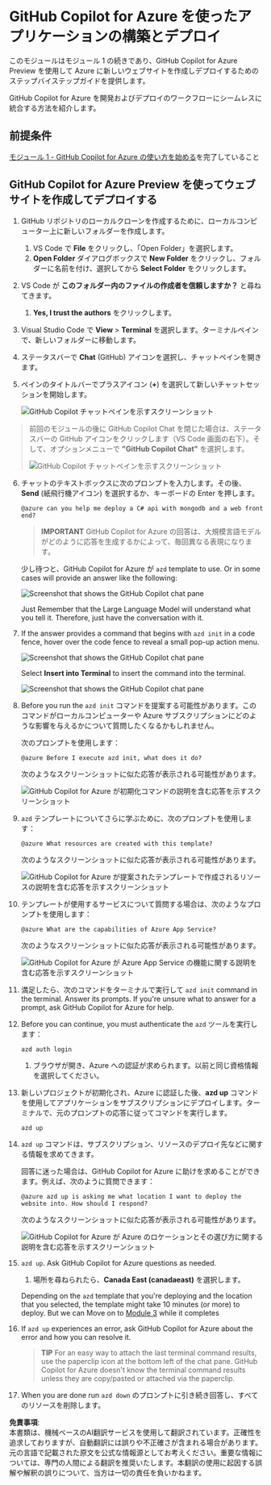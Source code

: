 # GitHub Copilot for Azure を使ったアプリケーションの構築とデプロイ

このモジュールはモジュール 1 の続きであり、GitHub Copilot for Azure Preview を使用して Azure に新しいウェブサイトを作成しデプロイするためのステップバイステップガイドを提供します。

GitHub Copilot for Azure を開発およびデプロイのワークフローにシームレスに統合する方法を紹介します。

## 前提条件

[モジュール 1 - GitHub Copilot for Azure の使い方を始める](./01-Getting-Started-with-GitHub-Copilot-for-Azure.md)を完了していること

## GitHub Copilot for Azure Preview を使ってウェブサイトを作成してデプロイする

1. GitHub リポジトリのローカルクローンを作成するために、ローカルコンピューター上に新しいフォルダーを作成します。
    1. VS Code で **File** をクリックし、「Open Folder」を選択します。
    1. **Open Folder** ダイアログボックスで **New Folder** をクリックし、フォルダーに名前を付け、選択してから **Select Folder** をクリックします。

1. VS Code が **このフォルダー内のファイルの作成者を信頼しますか？** と尋ねてきます。
    1. **Yes, I trust the authors** をクリックします。

1. Visual Studio Code で **View** > **Terminal** を選択します。ターミナルペインで、新しいフォルダーに移動します。

1. ステータスバーで **Chat** (GitHub) アイコンを選択し、チャットペインを開きます。

1. ペインのタイトルバーでプラスアイコン (**+**) を選択して新しいチャットセッションを開始します。

   ![GitHub Copilot チャットペインを示すスクリーンショット](../../../06-Using-GitHub-Copilot-for-Azure-to-Deploy-to-Cloud/images/mod2-CopilotChat.png "新しいチャットセッションを開始する")

> 前回のモジュールの後に GitHub Copilot Chat を閉じた場合は、ステータスバーの GitHub アイコンをクリックします（VS Code 画面の右下）。そして、オプションメニューで **"GitHub Copilot Chat"** を選択します。
>
> ![GitHub Copilot チャットペインを示すスクリーンショット](../../../06-Using-GitHub-Copilot-for-Azure-to-Deploy-to-Cloud/images/mod2-CopilotChat-2.png "新しいチャットセッションを開始する")

6. チャットのテキストボックスに次のプロンプトを入力します。その後、**Send** (紙飛行機アイコン) を選択するか、キーボードの Enter を押します。

   ```prompt
   @azure can you help me deploy a C# api with mongodb and a web front end?
   ```

    > **IMPORTANT**
GitHub Copilot for Azure の回答は、大規模言語モデルがどのように応答を生成するかによって、毎回異なる表現になります。

   少し待つと、GitHub Copilot for Azure が `azd` template to use.  Or in some cases will provide an answer like the following:

    ![Screenshot that shows the GitHub Copilot chat pane](../../../06-Using-GitHub-Copilot-for-Azure-to-Deploy-to-Cloud/images/mod2-CopilotChat-3.png "Screenshot that shows a response from GitHub Copilot for Azure with instructions for using a template to create a website in Azure.")

    Just Remember that the Large Language Model will understand what you tell it.  Therefore, just have the conversation with it.

1. If the answer provides a command that begins with `azd init` in a code fence, hover over the code fence to reveal a small pop-up action menu.

    ![Screenshot that shows the GitHub Copilot chat pane](../../../06-Using-GitHub-Copilot-for-Azure-to-Deploy-to-Cloud/images/mod2-CopilotChat-4.png "Screenshot that shows a pop-up menu with an option to insert a code-fenced command into the Visual Studio Code terminal.")

    Select **Insert into Terminal** to insert the command into the terminal.

    ![Screenshot that shows the GitHub Copilot chat pane](../../../06-Using-GitHub-Copilot-for-Azure-to-Deploy-to-Cloud/images/mod2-CopilotChat-5.png "Screenshot that shows the Visual Studio Code terminal after insertion of a code-fenced command.")

1. Before you run the `azd init` コマンドを提案する可能性があります。このコマンドがローカルコンピューターや Azure サブスクリプションにどのような影響を与えるかについて質問したくなるかもしれません。

   次のプロンプトを使用します：

   ```prompt
   @azure Before I execute azd init, what does it do?
   ```

   次のようなスクリーンショットに似た応答が表示される可能性があります。

   ![GitHub Copilot for Azure が初期化コマンドの説明を含む応答を示すスクリーンショット](../../../06-Using-GitHub-Copilot-for-Azure-to-Deploy-to-Cloud/images/mod2-CopilotChat-6.png "初期化コマンドが何を行うかの説明を含む応答")

1. `azd` テンプレートについてさらに学ぶために、次のプロンプトを使用します：

   ```prompt
   @azure What resources are created with this template?
   ```

   次のようなスクリーンショットに似た応答が表示される可能性があります。

    ![GitHub Copilot for Azure が提案されたテンプレートで作成されるリソースの説明を含む応答を示すスクリーンショット](../../../06-Using-GitHub-Copilot-for-Azure-to-Deploy-to-Cloud/images/mod2-CopilotChat-7.png "テンプレートで作成されるリソースの説明を含む応答")

1. テンプレートが使用するサービスについて質問する場合は、次のようなプロンプトを使用します：

   ```prompt
   @azure What are the capabilities of Azure App Service?
   ```

   次のようなスクリーンショットに似た応答が表示される可能性があります。

    ![GitHub Copilot for Azure が Azure App Service の機能に関する説明を含む応答を示すスクリーンショット](../../../06-Using-GitHub-Copilot-for-Azure-to-Deploy-to-Cloud/images/mod2-CopilotChat-8.png "Azure App Service の機能の説明を含む応答")

1. 満足したら、次のコマンドをターミナルで実行して `azd init` command in the terminal. Answer its prompts. If you're unsure what to answer for a prompt, ask GitHub Copilot for Azure for help.

1. Before you can continue, you must authenticate the `azd` ツールを実行します：

    ```cmd
    azd auth login
    ```

    1. ブラウザが開き、Azure への認証が求められます。以前と同じ資格情報を選択してください。

1. 新しいプロジェクトが初期化され、Azure に認証した後、**azd up** コマンドを使用してアプリケーションをサブスクリプションにデプロイします。ターミナルで、元のプロンプトの応答に従ってコマンドを実行します。

    ```
    azd up
    ```

1. `azd up` コマンドは、サブスクリプション、リソースのデプロイ先などに関する情報を求めてきます。

    回答に迷った場合は、GitHub Copilot for Azure に助けを求めることができます。例えば、次のように質問できます：

    ```prompt
    @azure azd up is asking me what location I want to deploy the website into. How should I respond?
    ```

    次のようなスクリーンショットに似た応答が表示される可能性があります。

    ![GitHub Copilot for Azure が Azure のロケーションとその選び方に関する説明を含む応答を示すスクリーンショット](../../../06-Using-GitHub-Copilot-for-Azure-to-Deploy-to-Cloud/images/mod2-CopilotChat-9.png "Azure のロケーションに関する説明を含む応答")

5. `azd up`. Ask GitHub Copilot for Azure questions as needed.

    1. 場所を尋ねられたら、**Canada East (canadaeast)** を選択します。

    Depending on the `azd` template that you're deploying and the location that you selected, the template might take 10 minutes (or more) to deploy. But we can Move on to [Module 3](./03-Get-Answers-to-your-Questions-about-Azure-Services-and-Resources.md) while it completes

1. If `azd up` experiences an error, ask GitHub Copilot for Azure about the error and how you can resolve it.

    > **TIP**
    > For an easy way to attach the last terminal command results, use the paperclip icon at the bottom left of the chat pane. GitHub Copilot for Azure doesn't know the terminal command results unless they are copy/pasted or attached via the paperclip.


1. When you are done run `azd down` のプロンプトに引き続き回答し、すべてのリソースを削除します。

**免責事項**:  
本書類は、機械ベースのAI翻訳サービスを使用して翻訳されています。正確性を追求しておりますが、自動翻訳には誤りや不正確さが含まれる場合があります。元の言語で記載された原文を公式な情報源としてお考えください。重要な情報については、専門の人間による翻訳を推奨いたします。本翻訳の使用に起因する誤解や解釈の誤りについて、当方は一切の責任を負いかねます。
